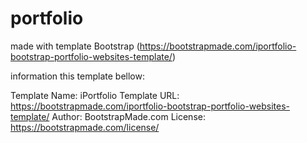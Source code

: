 # portfolio

made with template Bootstrap (https://bootstrapmade.com/iportfolio-bootstrap-portfolio-websites-template/)

information this template bellow:

Template Name: iPortfolio
Template URL: https://bootstrapmade.com/iportfolio-bootstrap-portfolio-websites-template/
Author: BootstrapMade.com
License: https://bootstrapmade.com/license/
